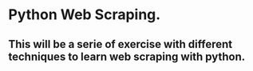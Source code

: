 # Python Web Scraping.

## This will be a serie of exercise with different techniques to learn web scraping with python.

